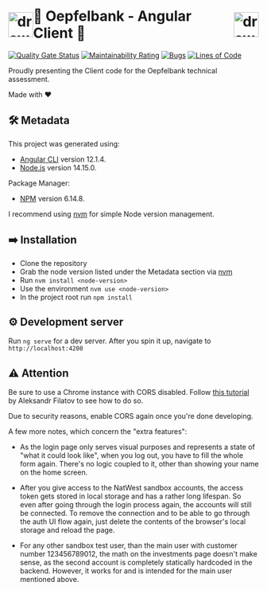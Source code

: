# <div style="display: flex; align-items: center"><img src="https://upload.wikimedia.org/wikipedia/commons/c/cf/Angular_full_color_logo.svg" alt="drawing" width="50"/>🍎 Oepfelbank - Angular Client 🍎<img src="https://upload.wikimedia.org/wikipedia/commons/c/cf/Angular_full_color_logo.svg" alt="drawing" width="50"/></div>

[![Quality Gate Status](https://sonarcloud.io/api/project_badges/measure?project=maxi1123_oepfelbank-assessment&metric=alert_status)](https://sonarcloud.io/summary/new_code?id=maxi1123_oepfelbank-assessment)
[![Maintainability Rating](https://sonarcloud.io/api/project_badges/measure?project=maxi1123_oepfelbank-assessment&metric=sqale_rating)](https://sonarcloud.io/summary/new_code?id=maxi1123_oepfelbank-assessment)
[![Bugs](https://sonarcloud.io/api/project_badges/measure?project=maxi1123_oepfelbank-assessment&metric=bugs)](https://sonarcloud.io/summary/new_code?id=maxi1123_oepfelbank-assessment)
[![Lines of Code](https://sonarcloud.io/api/project_badges/measure?project=maxi1123_oepfelbank-assessment&metric=ncloc)](https://sonarcloud.io/summary/new_code?id=maxi1123_oepfelbank-assessment)

Proudly presenting the Client code for the Oepfelbank technical assessment.

Made with ❤️

## 🛠️ Metadata

This project was generated using:

- [Angular CLI](https://angular.io/cli) version 12.1.4.
- [Node.js](https://nodejs.org/en/) version 14.15.0.

Package Manager:

- [NPM](https://www.npmjs.com/) version 6.14.8.

I recommend using [nvm](https://github.com/nvm-sh/nvm) for simple Node version management.

## ➡️ Installation

- Clone the repository
- Grab the node version listed under the Metadata section via [nvm](https://github.com/nvm-sh/nvm)
- Run `nvm install <node-version>`
- Use the environment `nvm use <node-version>`
- In the project root run `npm install`

## ⚙️ Development server

Run `ng serve` for a dev server. After you spin it up, navigate to `http://localhost:4200`

## ⚠️ Attention

Be sure to use a Chrome instance with CORS disabled. Follow [this tutorial](https://alfilatov.com/posts/run-chrome-without-cors/) by Aleksandr Filatov to see how to do so.

Due to security reasons, enable CORS again once you're done developing.

A few more notes, which concern the "extra features":

* As the login page only serves visual purposes and represents a state of "what it could look like", when you log out, you have to fill the whole form again. There's no logic coupled to it, other than showing your name on the home screen.

* After you give access to the NatWest sandbox accounts, the access token gets stored in local storage and has a rather long lifespan. So even after going through the login process again, the accounts will still be connected. To remove the connection and to be able to go through the auth UI flow again, just delete the contents of the browser's local storage and reload the page.

* For any other sandbox test user, than the main user with customer number 123456789012, the math on the investments page doesn't make sense, as the second account is completely statically hardcoded in the backend. However, it works for and is intended for the main user mentioned above.
